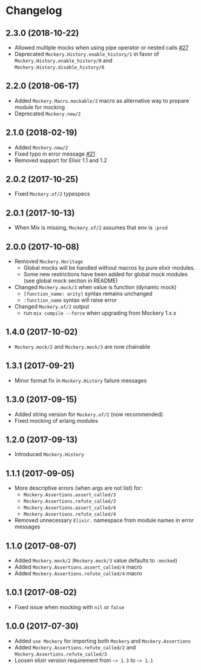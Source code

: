 # Changelog

## 2.3.0 (2018-10-22)

* Allowed multiple mocks when using pipe operator or nested calls [#27](https://github.com/appunite/mockery/pull/27)
* Deprecated `Mockery.History.enable_history/1` in favor of `Mockery.History.enable_history/0` and `Mockery.History.disable_history/0`

## 2.2.0 (2018-06-17)

* Added `Mockery.Macro.mockable/2` macro as alternative way to prepare module for mocking
* Deprecated `Mockery.new/2`

## 2.1.0 (2018-02-19)

* Added `Mockery.new/2`
* Fixed typo in error message [#21](https://github.com/appunite/mockery/pull/21)
* Removed support for Elixir 1.1 and 1.2

## 2.0.2 (2017-10-25)

* Fixed `Mockery.of/2` typespecs

## 2.0.1 (2017-10-13)

* When Mix is missing, `Mockery.of/2` assumes that env is `:prod`

## 2.0.0 (2017-10-08)

* Removed `Mockery.Heritage`
  * Global mocks will be handled without macros by pure elixir modules.
  * Some new restrictions have been added for global mock modules (see global
    mock section in README)
* Changed `Mockery.mock/3` when value is function (dynamic mock)
  * `[function_name: arity]` syntax remains unchanged
  * `:function_name` syntax will raise error
* Changed `Mockery.of/2` output
  * run `mix compile --force` when upgrading from Mockery 1.x.x

## 1.4.0 (2017-10-02)

* `Mockery.mock/2` and `Mockery.mock/3` are now chainable

## 1.3.1 (2017-09-21)

* Minor format fix in `Mockery.History` failure messages

## 1.3.0 (2017-09-15)

* Added string version for `Mockery.of/2` (now recommended)
* Fixed mocking of erlang modules

## 1.2.0 (2017-09-13)

* Introduced `Mockery.History`

## 1.1.1 (2017-09-05)

* More descriptive errors (when args are not list) for:
  * `Mockery.Assertions.assert_called/3`
  * `Mockery.Assertions.refute_called/3`
  * `Mockery.Assertions.assert_called/4`
  * `Mockery.Assertions.refute_called/4`
* Removed unnecessary `Elixir.` namespace from module names in error messages

## 1.1.0 (2017-08-07)

* Added `Mockery.mock/2` (`Mockery.mock/3` value defaults to `:mocked`)
* Added `Mockery.Assertions.assert_called/4` macro
* Added `Mockery.Assertions.refute_called/4` macro

## 1.0.1 (2017-08-02)

* Fixed issue when mocking with `nil` or `false`

## 1.0.0 (2017-07-30)

* Added `use Mockery` for importing both `Mockery` and `Mockery.Assertions`
* Added `Mockery.Assertions.refute_called/2` and `Mockery.Assertions.refute_called/3`
* Loosen elixir version requirement from `~> 1.3` to `~> 1.1`
